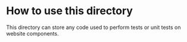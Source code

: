 # How to use this directory

This directory can store any code used to perform tests or unit tests on website components.

